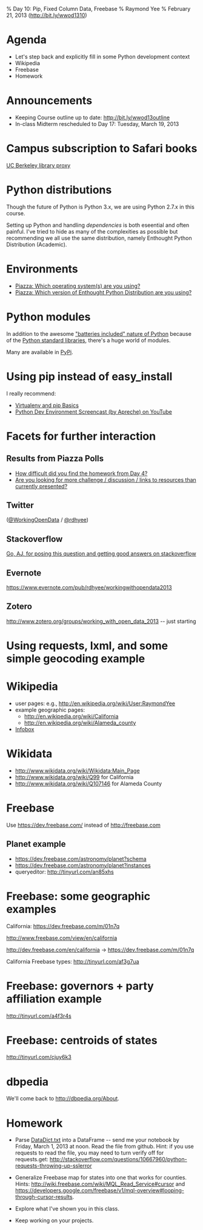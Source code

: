 % Day 10:  Pip, Fixed Column Data, Freebase
% Raymond Yee 
% February 21, 2013 (<http://bit.ly/wwod1310>)

# Agenda

* Let's step back and explicitly fill in some Python development context
* Wikipedia
* Freebase
* Homework

# Announcements

* Keeping Course outline up to date: <http://bit.ly/wwod13outline>
* In-class Midterm rescheduled to Day 17: Tuesday, March 19, 2013


# Campus subscription to Safari books

[UC Berkeley library proxy]()

# Python distributions

Though the future of Python is Python 3.x, we are using Python 2.7.x in this course.

Setting up Python and handling *dependencies* is both eseential and often painful.  I've tried to hide as many of the complexities as possible
but recommending we all use the same distribution, namely Enthought Python Distribution (Academic).

# Environments

* [Piazza:  Which operating system(s) are you using?](https://piazza.com/class#spring2013/info290t/46)
* [Piazza: Which version of Enthought Python Distribution are you using?](https://piazza.com/class#spring2013/info290t/47)

# Python modules

In addition to the awesome ["batteries included" nature of Python](http://www.python.org/about/) because of the [Python standard libraries](http://docs.python.org/2/library/), there's
a huge world of modules.

Many are available in [PyPi](https://pypi.python.org/pypi).

# Using pip instead of easy_install

I really recommend:

* [Virtualenv and pip Basics](http://jontourage.com/2011/02/09/virtualenv-pip-basics/)
* [Python Dev Environment Screencast (by Apreche) on YouTube](http://www.youtube.com/playlist?list=PLwuIflsvKurfZ4CuJocPO5uL6X1a6AHfp)

# Facets for further interaction

## Results from Piazza Polls

* [How difficult did you find the homework from Day 4?](https://piazza.com/class#spring2013/info290t/37)
* [Are you looking for more challenge / discussion / links to resources than currently presented?](https://piazza.com/class#spring2013/info290t/38)

## Twitter

([@WorkingOpenData](https://twitter.com/WorkingOpenData) / [@rdhyee](https://twitter.com/rdhyee))  

## Stackoverflow

[Go, AJ, for posing this question and getting good answers on stackoverflow](http://stackoverflow.com/questions/14974459/pandas-column-construction-with-np-where)
    
## Evernote    

<https://www.evernote.com/pub/rdhyee/workingwithopendata2013>

## Zotero

<http://www.zotero.org/groups/working_with_open_data_2013> -- just starting

# Using requests, lxml, and some simple geocoding example



# Wikipedia

* user pages: e.g., <http://en.wikipedia.org/wiki/User:RaymondYee>
* example geographic pages:
    * <http://en.wikipedia.org/wiki/California>
    * <http://en.wikipedia.org/wiki/Alameda_county>
* [Infobox](http://en.wikipedia.org/wiki/Help:Infobox)


# Wikidata

* <http://www.wikidata.org/wiki/Wikidata:Main_Page>
* <http://www.wikidata.org/wiki/Q99> for California
* <http://www.wikidata.org/wiki/Q107146> for Alameda County


# Freebase

Use <https://dev.freebase.com/> instead of <http://freebase.com>

## Planet example

* <https://dev.freebase.com/astronomy/planet?schema>
* <https://dev.freebase.com/astronomy/planet?instances>
* queryeditor:  <http://tinyurl.com/an85xhs>

# Freebase: some geographic examples

California: <https://dev.freebase.com/m/01n7q>

<http://www.freebase.com/view/en/california>

<http://dev.freebase.com/en/california> -> <https://dev.freebase.com/m/01n7q>

California Freebase types: <http://tinyurl.com/af3g7ua>

# Freebase: governors + party affiliation example

<http://tinyurl.com/a4f3r4s>

# Freebase:  centroids of states

<http://tinyurl.com/cjuy6k3>

# dbpedia

We'll come back to <http://dbpedia.org/About>.

# Homework

* Parse
  [DataDict.txt](https://raw.github.com/rdhyee/working-open-data/5ef3932b4ff7cadf1f06ca01eb852ad71361894a/data/census/DataDict.txt)
  into a DataFrame -- send me your notebook by Friday, March 1, 2013 at noon.
  Read the file from github. Hint: if you use requests to read the file, you may
  need to turn verify off for requests.get:
  <http://stackoverflow.com/questions/10667960/python-requests-throwing-up-sslerror>
* Generalize Freebase map for states into one that works for counties.  Hints:  <http://wiki.freebase.com/wiki/MQL_Read_Service#cursor>
and <https://developers.google.com/freebase/v1/mql-overview#looping-through-cursor-results>.
* Explore what I've shown you in this class.

* Keep working on your projects.
